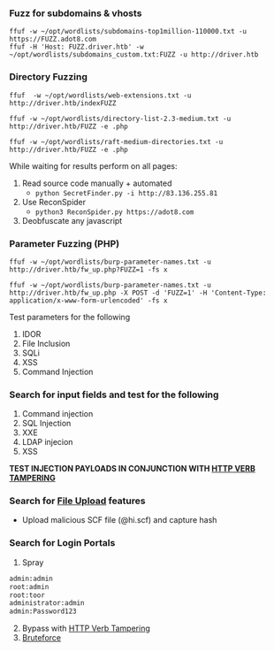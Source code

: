 ### Fuzz for subdomains & vhosts
```shell
ffuf -w ~/opt/wordlists/subdomains-top1million-110000.txt -u https://FUZZ.adot8.com
ffuf -H 'Host: FUZZ.driver.htb' -w ~/opt/wordlists/subdomains_custom.txt:FUZZ -u http://driver.htb
```
### Directory Fuzzing
```shell
ffuf  -w ~/opt/wordlists/web-extensions.txt -u http://driver.htb/indexFUZZ

ffuf -w ~/opt/wordlists/directory-list-2.3-medium.txt -u  http://driver.htb/FUZZ -e .php

ffuf -w ~/opt/wordlists/raft-medium-directories.txt -u http://driver.htb/FUZZ -e .php
```

While waiting for results perform on all pages:
1. Read source code manually + automated
	-  `python SecretFinder.py -i http://83.136.255.81`
2. Use ReconSpider
	-  `python3 ReconSpider.py https://adot8.com`
3. Deobfuscate any javascript

### Parameter Fuzzing (PHP)
```shell
ffuf -w ~/opt/wordlists/burp-parameter-names.txt -u http://driver.htb/fw_up.php?FUZZ=1 -fs x

ffuf -w ~/opt/wordlists/burp-parameter-names.txt -u http://driver.htb/fw_up.php -X POST -d 'FUZZ=1' -H 'Content-Type: application/x-www-form-urlencoded' -fs x
```

Test parameters for the following
1. IDOR
2. File Inclusion
3. SQLi
4. XSS
5. Command Injection
### Search for input fields and test for the following
1. Command injection
2. SQL Injection
3. XXE
4. LDAP injecion
5. XSS

**TEST INJECTION PAYLOADS IN CONJUNCTION WITH [HTTP VERB TAMPERING](obsidian://open?vault=Penetration%20Testing&file=Root%2FWeb%20Applications%2FHTTP%20Verb%20Tampering%2FBypassing%20Security%20Filters)**

### Search for [File Upload](obsidian://open?vault=Penetration%20Testing&file=Root%2FWeb%20Applications%2FFile%20Upload%2F~%20Checklist) features
- Upload malicious SCF file (@hi.scf) and capture hash

### Search for Login Portals
1. Spray
```bash
admin:admin
root:admin
root:toor
administrator:admin
admin:Password123
```
2. Bypass with [HTTP Verb Tampering](obsidian://open?vault=Penetration%20Testing&file=Root%2FWeb%20Applications%2FHTTP%20Verb%20Tampering%2FBypassing%20Basic%20Authentication)
3. [Bruteforce](obsidian://open?vault=Penetration%20Testing&file=Root%2FPassword%20Attacks%2FLogin%20Brute%20Forcing%2FHydra%2FLogin%20Forms)